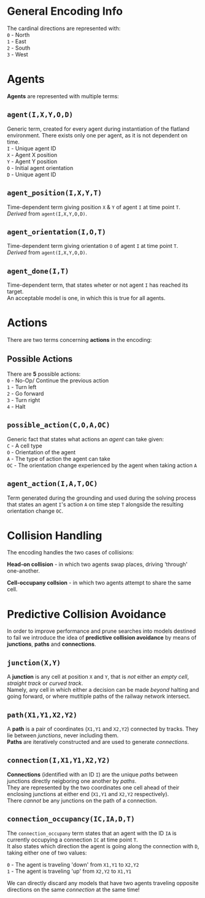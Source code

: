 # General Encoding Info

The cardinal directions are represented with:  
`0` - North  
`1` - East  
`2` - South  
`3` - West  

# Agents

**Agents** are represented with multiple terms:  
## `agent(I,X,Y,O,D)` 

Generic term, created for every agent during instantiation of the flatland environment. There exists only one per agent, as it is not dependent on time.  
`I` - Unique agent ID  
`X` - Agent X position  
`Y` - Agent Y position  
`O` - Initial agent orientation  
`D` - Unique agent ID  

## `agent_position(I,X,Y,T)`

Time-dependent term giving position `X` & `Y` of agent `I` at time point `T`.  
*Derived* from `agent(I,X,Y,O,D)`.

## `agent_orientation(I,O,T)`

Time-dependent term giving orientation `O` of agent `I` at time point `T`.  
*Derived* from `agent(I,X,Y,O,D)`.

## `agent_done(I,T)`

Time-dependent term, that states wheter or not agent `I` has reached its target.  
An acceptable model is one, in which this is true for all agents.

# Actions

There are two terms concerning **actions** in the encoding:

## Possible Actions

There are **5** possible actions:  
`0` - No-Op/ Continue the previous action  
`1` - Turn left  
`2` - Go forward  
`3` - Turn right  
`4` - Halt  

## `possible_action(C,O,A,OC)`

Generic fact that states what actions an *agent* can take given:  
`C` - A cell type  
`O` - Orientation of the agent  
`A` - The type of action the agent can take  
`OC` - The orientation change experienced by the agent when taking action `A`

## `agent_action(I,A,T,OC)`

Term generated during the grounding and used during the solving process that states an agent `I`'s action `A` on time step `T` alongside the resulting orientation change `OC`.

# Collision Handling

The encoding handles the two cases of collisions:

**Head-on collision** - in which two agents swap places, driving 'through' one-another.

**Cell-occupany collsion** - in which two agents attempt to share the same cell.

# Predictive Collision Avoidance

In order to improve performance and prune searches into models destined to fail we introduce the idea of **predictive collision avoidance** by means of **junctions**, **paths** and **connections**.

## `junction(X,Y)`

A **junction** is any cell at position `X` and `Y`, that is *not* either an *empty cell*, *straight track* or *curved track*.  
Namely, any cell in which either a decision can be made *beyond* halting and going forward, or where mutltiple paths of the railway network intersect.

## `path(X1,Y1,X2,Y2)`

A **path** is a pair of coordinates (`X1,Y1` and `X2,Y2`) connected by tracks. They lie between *junctions*, never including them.  
**Paths** are iteratively constructed and are used to generate *connections*.

## `connection(I,X1,Y1,X2,Y2)`

**Connections** (identified with an ID `I`) are the unique *paths* between junctions directly neigboring one another by *paths*.  
They are represented by the two coordinates one cell ahead of their enclosing junctions at either end (`X1,Y1` and `X2,Y2` respectively).  
There *cannot* be any junctions on the path of a connection.

## `connection_occupancy(IC,IA,D,T)`

The `connection_occupany` term states that an agent with the ID `IA` is currently occupying a connection `IC` at time point `T`.  
It also states which direction the agent is going along the connection with `D`, taking either one of two values:

`0` - The agent is traveling 'down' from `X1,Y1` to `X2,Y2`  
`1` - The agent is traveling 'up' from `X2,Y2` to `X1,Y1`

We can directly discard any models that have two agents traveling opposite directions on the same *connection* at the same time!